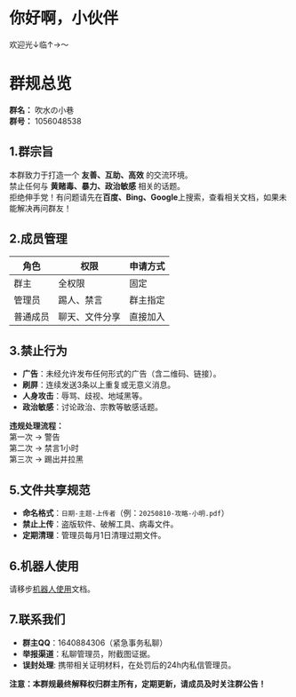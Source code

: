 # 你好啊，小伙伴

欢迎光↓临↑→～

# 群规总览

**群名：** 吹水の小巷  
**群号：** 1056048538   

## 1.群宗旨
本群致力于打造一个 **友善、互助、高效** 的交流环境。  
禁止任何与 **黄赌毒、暴力、政治敏感** 相关的话题。  
拒绝伸手党！有问题请先在**百度、Bing、Google**上搜索，查看相关文档，如果未能解决再问群友！


## 2.成员管理
| **角色** | **权限** | **申请方式** |
|----------|----------|--------------|
| 群主     | 全权限   | 固定         |
| 管理员   | 踢人、禁言 | 群主指定     |
| 普通成员 | 聊天、文件分享 | 直接加入 |


## 3.禁止行为
- **广告**：未经允许发布任何形式的广告（含二维码、链接）。
- **刷屏**：连续发送3条以上重复或无意义消息。
- **人身攻击**：辱骂、歧视、地域黑等。
- **政治敏感**：讨论政治、宗教等敏感话题。

**违规处理流程：**  
第一次 → 警告  
第二次 → 禁言1小时  
第三次 → 踢出并拉黑


## 5.文件共享规范
- **命名格式**：`日期-主题-上传者`（例：`20250810-攻略-小明.pdf`）
- **禁止上传**：盗版软件、破解工具、病毒文件。
- **定期清理**：管理员每月1日清理过期文件。


## 6.机器人使用
请移步[机器人使用](./AiBot)文档。


## 7.联系我们
- **群主QQ**：1640884306（紧急事务私聊）
- **举报渠道**：私聊管理员，附截图证据。
- **误封处理**: 携带相关证明材料，在处罚后的24h内私信管理员。

**注意：本群规最终解释权归群主所有，定期更新，请成员及时关注群公告！**
